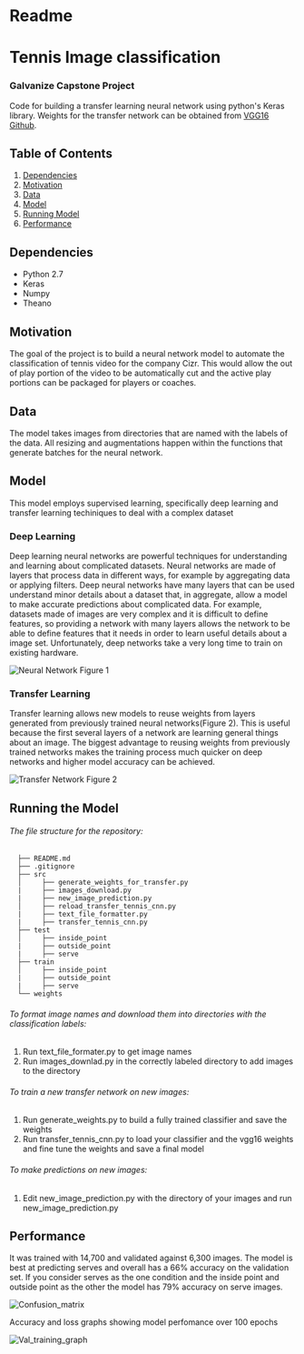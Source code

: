# Readme
# Tennis Image classification  
### Galvanize Capstone Project
  Code for building a transfer learning neural network using python's Keras library.  Weights for the transfer network can be obtained from [VGG16 Github](https://gist.github.com/baraldilorenzo/07d7802847aaad0a35d3).   


## Table of Contents
1. [Dependencies](https://github.com/reba84/tennis_img_classification/blob/master/README.md#dependencies)
2. [Motivation](https://github.com/reba84/tennis_img_classification/blob/master/README.md#motivation)
3. [Data](https://github.com/reba84/tennis_img_classification/blob/master/README.md#data)
4. [Model](https://github.com/reba84/tennis_img_classification/blob/master/README.md#model)
5. [Running Model](https://github.com/reba84/tennis_img_classification/blob/master/README.md#running-model)
6. [Performance](https://github.com/reba84/tennis_img_classification/blob/master/README.md#performance)

## Dependencies
  * Python 2.7
  * Keras
  * Numpy
  * Theano

## Motivation

The goal of the project is to build a neural network model to automate the classification of tennis video for the company Cizr.  This would allow the out of play portion of the video to be automatically cut and the active play portions can be packaged for players or coaches.

## Data
  The model takes images from directories that are named with the labels of the data.  All resizing and augmentations happen within the functions that generate batches for the neural network.  

## Model
This model employs supervised learning, specifically deep learning and transfer learning techiniques to deal with a complex dataset
### Deep Learning
Deep learning neural networks are powerful techniques for understanding and learning about complicated datasets.  Neural networks are made of layers that process data in different ways, for example by aggregating data or applying filters.  Deep neural networks have many layers that can be used understand minor details about a dataset that, in aggregate, allow a model to make accurate predictions about complicated data.  For example, datasets made of images are very complex and it is difficult to define features, so providing a network with many layers allows the network to be able to define features that it needs in order to learn useful details about a image set.  Unfortunately, deep networks take a very long time to train on existing hardware.  

![Neural Network](https://cloud.githubusercontent.com/assets/17914936/20403127/2862931e-acc5-11e6-853c-02cac20c4ce1.png?style=centerme)
Figure 1

### Transfer Learning

Transfer learning allows new models to reuse weights from layers generated from previously trained neural networks(Figure 2).  This is useful because the first several layers of a network are learning general things about an image. The biggest advantage to reusing weights from previously trained networks makes the training process much quicker on deep networks and higher model accuracy can be achieved.  

![Transfer Network](https://cloud.githubusercontent.com/assets/17914936/20403126/286226fe-acc5-11e6-9855-693183fab83e.png?style=centerme)
Figure 2

## Running the Model

###### The file structure for the repository:

```  
  ├── README.md  
  ├── .gitignore  
  ├── src   
  │     ├── generate_weights_for_transfer.py  
  |     ├── images_download.py  
  |     ├── new_image_prediction.py    
  │     ├── reload_transfer_tennis_cnn.py
  |     ├── text_file_formatter.py
  |     ├── transfer_tennis_cnn.py  
  ├── test  
  │     ├── inside_point  
  |     ├── outside_point  
  |     ├── serve  
  ├── train  
  │     ├── inside_point  
  |     ├── outside_point  
  |     ├── serve  
  └── weights
```

###### To format image names and download them into directories with the classification labels:
1. Run text_file_formater.py to get image names
2. Run images_downlad.py in the correctly labeled directory to add images to the directory

###### To train a new transfer network on new images:
1. Run generate_weights.py to build a fully trained classifier and save the weights
2. Run transfer_tennis_cnn.py to load your classifier and the vgg16 weights and fine tune the weights and save a final model

###### To make predictions on new images:
1. Edit new_image_prediction.py with the directory of your images and run new_image_prediction.py


## Performance
It was trained with 14,700 and validated against 6,300 images.  The model is best at predicting serves and overall has a 66% accuracy on the validation set.  If you consider serves as the one condition and the inside point and outside point as the other the model has 79% accuracy on serve images.

![Confusion_matrix](https://cloud.githubusercontent.com/assets/17914936/20437644/5eb3d288-ad7a-11e6-80df-d1e7203f1d31.png)

Accuracy and loss graphs showing model perfomance over 100 epochs

![Val_training_graph](https://cloud.githubusercontent.com/assets/17914936/20437409/78f83360-ad79-11e6-91d7-40f039ec7ebc.png)  
